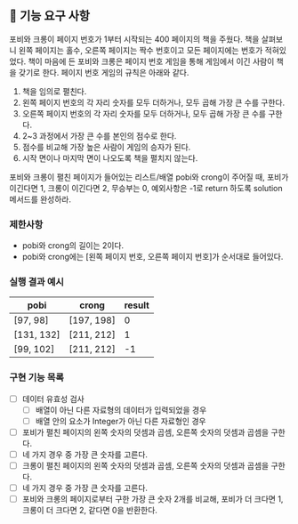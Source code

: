 ## 🚀 기능 요구 사항

포비와 크롱이 페이지 번호가 1부터 시작되는 400 페이지의 책을 주웠다. 책을 살펴보니 왼쪽 페이지는 홀수, 오른쪽 페이지는 짝수 번호이고 모든 페이지에는 번호가 적혀있었다. 책이 마음에 든 포비와 크롱은 페이지 번호 게임을 통해 게임에서 이긴 사람이 책을 갖기로 한다. 페이지 번호 게임의 규칙은 아래와 같다.

1. 책을 임의로 펼친다.
2. 왼쪽 페이지 번호의 각 자리 숫자를 모두 더하거나, 모두 곱해 가장 큰 수를 구한다.
3. 오른쪽 페이지 번호의 각 자리 숫자를 모두 더하거나, 모두 곱해 가장 큰 수를 구한다.
4. 2~3 과정에서 가장 큰 수를 본인의 점수로 한다.
5. 점수를 비교해 가장 높은 사람이 게임의 승자가 된다.
6. 시작 면이나 마지막 면이 나오도록 책을 펼치지 않는다.

포비와 크롱이 펼친 페이지가 들어있는 리스트/배열 pobi와 crong이 주어질 때, 포비가 이긴다면 1, 크롱이 이긴다면 2, 무승부는 0, 예외사항은 -1로 return 하도록 solution 메서드를 완성하라.

### 제한사항

- pobi와 crong의 길이는 2이다.
- pobi와 crong에는 [왼쪽 페이지 번호, 오른쪽 페이지 번호]가 순서대로 들어있다.

### 실행 결과 예시

| pobi | crong | result |
| --- | --- | --- |
| [97, 98] | [197, 198] | 0 |
| [131, 132] | [211, 212] | 1 |
| [99, 102] | [211, 212] | -1 |

### 구현 기능 목록
- [ ] 데이터 유효성 검사
  - [ ] 배열이 아닌 다른 자료형의 데이터가 입력되었을 경우
  - [ ] 배열 안의 요소가 Integer가 아닌 다른 자료형인 경우
- [ ] 포비가 펼친 페이지의 왼쪽 숫자의 덧셈과 곱셈, 오른쪽 숫자의 덧셈과 곱셈을 구한다. 
- [ ] 네 가지 경우 중 가장 큰 숫자를 고른다. 
- [ ] 크롱이 펼친 페이지의 왼쪽 숫자의 덧셈과 곱셈, 오른쪽 숫자의 덧셈과 곱셈을 구한다.
- [ ] 네 가지 경우 중 가장 큰 숫자를 고른다. 
- [ ] 포비와 크롱의 페이지로부터 구한 가장 큰 숫자 2개를 비교해, 포비가 더 크다면 1, 크롱이 더 크다면 2, 같다면 0을 반환한다.